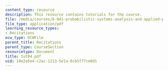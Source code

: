 ```yaml
---
content_type: resource
description: This resource contains tutorials for the course.
file: /media/courses/6-041-probabilistic-systems-analysis-and-applied-probability-spring-2006/18e2a5e4c2ac12135e1a6cb5f77ce0d1_tut04.pdf
file_type: application/pdf
learning_resource_types:
- Recitations
ocw_type: OCWFile
parent_title: Recitations
parent_type: CourseSection
resourcetype: Document
title: tut04.pdf
uid: 18e2a5e4-c2ac-1213-5e1a-6cb5f77ce0d1
---
```

